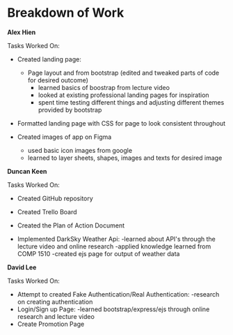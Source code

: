 Breakdown of Work
================

**Alex Hien**

Tasks Worked On:
* Created landing page:
  - Page layout and from bootstrap (edited and tweaked parts of code for desired outcome)
    - learned basics of boostrap from lecture video
    - looked at existing professional landing pages for inspiration
    - spent time testing different things and adjusting different themes provided by bootstrap
  
* Formatted landing page with CSS for page to look consistent throughout

* Created images of app on Figma
  - used basic icon images from google
  - learned to layer sheets, shapes, images and texts for desired image


**Duncan Keen**

Tasks Worked On:
* Created GitHub repository
* Created Trello Board
* Created the Plan of Action Document

* Implemented DarkSky Weather Api:
 -learned about API's through the lecture video and online research
 -applied knowledge learned from COMP 1510
 -created ejs page for output of weather data
 

 
 
**David Lee**

Tasks Worked On:
* Attempt to created Fake Authentication/Real Authentication:
  -research on creating authentication
* Login/Sign up Page:
  -learned bootstrap/express/ejs through online research and lecture video
* Create Promotion Page
